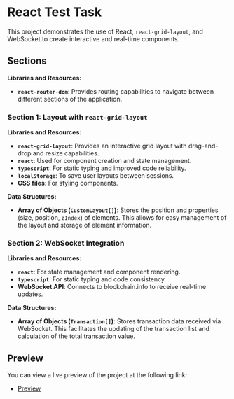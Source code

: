 # React Test Task

This project demonstrates the use of React, `react-grid-layout`, and WebSocket to create interactive and real-time components.

## Sections

**Libraries and Resources:**
- **`react-router-dom`**: Provides routing capabilities to navigate between different sections of the application.

### Section 1: Layout with `react-grid-layout`

**Libraries and Resources:**
- **`react-grid-layout`**: Provides an interactive grid layout with drag-and-drop and resize capabilities.
- **`react`**: Used for component creation and state management.
- **`typescript`**: For static typing and improved code reliability.
- **`localStorage`**: To save user layouts between sessions.
- **CSS files**: For styling components.

**Data Structures:**
- **Array of Objects (`CustomLayout[]`)**: Stores the position and properties (size, position, `zIndex`) of elements. This allows for easy management of the layout and storage of element information.

### Section 2: WebSocket Integration

**Libraries and Resources:**
- **`react`**: For state management and component rendering.
- **`typescript`**: For static typing and code consistency.
- **WebSocket API**: Connects to blockchain.info to receive real-time updates.

**Data Structures:**
- **Array of Objects (`Transaction[]`)**: Stores transaction data received via WebSocket. This facilitates the updating of the transaction list and calculation of the total transaction value.

## Preview

You can view a live preview of the project at the following link:

- [Preview](https://myplekan.github.io/react-test-task/#/)
